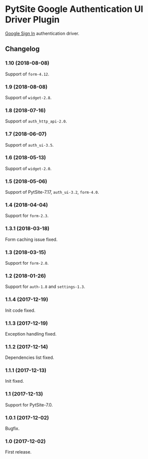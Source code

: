 # PytSite Google Authentication UI Driver Plugin

[Google Sign In](https://developers.google.com/identity/sign-in/web/)
authentication driver.


## Changelog


### 1.10 (2018-08-08)

Support of `form-4.12`.


### 1.9 (2018-08-08)

Support of `widget-2.8`.


### 1.8 (2018-07-16)

Support of `auth_http_api-2.0`.


### 1.7 (2018-06-07)

Support of `auth_ui-3.5`.


### 1.6 (2018-05-13)

Support of `widget-2.0`.


### 1.5 (2018-05-06)

Support of PytSite-7.17, `auth_ui-3.2`, `form-4.0`.


### 1.4 (2018-04-04)

Support for `form-2.3`.


### 1.3.1 (2018-03-18)

Form caching issue fixed.


### 1.3 (2018-03-15)

Support for `form-2.0`.


### 1.2 (2018-01-26)

Support for `auth-1.8` and `settings-1.3`.


### 1.1.4 (2017-12-19)

Init code fixed.


### 1.1.3 (2017-12-19)

Exception handling fixed.


### 1.1.2 (2017-12-14)

Dependencies list fixed.


### 1.1.1 (2017-12-13)

Init fixed.


### 1.1 (2017-12-13)

Support for PytSite-7.0.


### 1.0.1 (2017-12-02)

Bugfix.


### 1.0 (2017-12-02)

First release.
